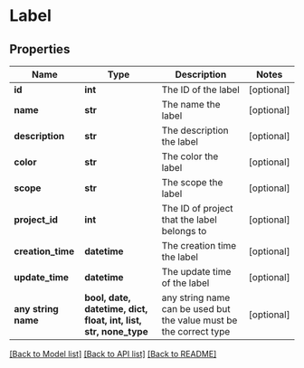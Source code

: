 # Label


## Properties
Name | Type | Description | Notes
------------ | ------------- | ------------- | -------------
**id** | **int** | The ID of the label | [optional] 
**name** | **str** | The name the label | [optional] 
**description** | **str** | The description the label | [optional] 
**color** | **str** | The color the label | [optional] 
**scope** | **str** | The scope the label | [optional] 
**project_id** | **int** | The ID of project that the label belongs to | [optional] 
**creation_time** | **datetime** | The creation time the label | [optional] 
**update_time** | **datetime** | The update time of the label | [optional] 
**any string name** | **bool, date, datetime, dict, float, int, list, str, none_type** | any string name can be used but the value must be the correct type | [optional]

[[Back to Model list]](../README.md#documentation-for-models) [[Back to API list]](../README.md#documentation-for-api-endpoints) [[Back to README]](../README.md)



